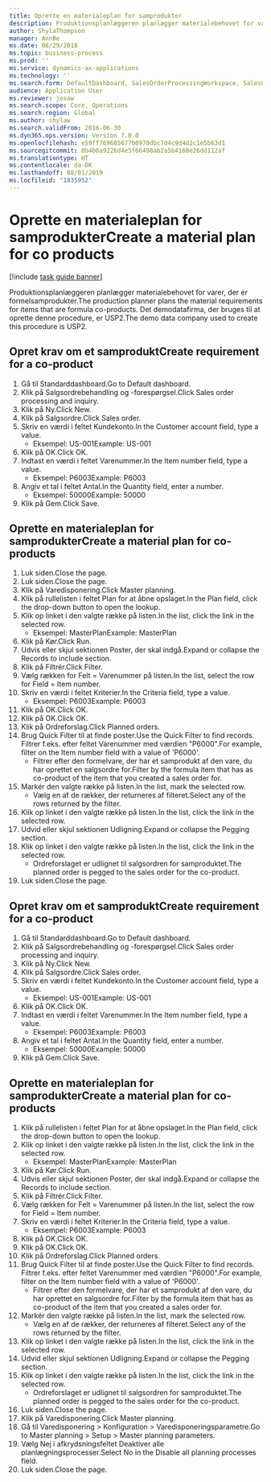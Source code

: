 ```yaml
---
title: Oprette en materialeplan for samprodukter
description: Produktionsplanlæggeren planlægger materialebehovet for varer, der er formelsamprodukter.
author: ShylaThompson
manager: AnnBe
ms.date: 08/29/2018
ms.topic: business-process
ms.prod: ''
ms.service: dynamics-ax-applications
ms.technology: ''
ms.search.form: DefaultDashboard, SalesOrderProcessingWorkspace, SalesCreateOrder, SalesTable, ReqCreatePlanWorkspace, ReqTransPlanCard, SysQueryForm, ReqTransPo
audience: Application User
ms.reviewer: josaw
ms.search.scope: Core, Operations
ms.search.region: Global
ms.author: shylaw
ms.search.validFrom: 2016-06-30
ms.dyn365.ops.version: Version 7.0.0
ms.openlocfilehash: e59ff769685677b0970dbc7d4c9d4d2c1e5b63d1
ms.sourcegitcommit: 8b4b6a9226d4e5f66498ab2a5b4160e26dd112af
ms.translationtype: HT
ms.contentlocale: da-DK
ms.lasthandoff: 08/01/2019
ms.locfileid: "1835952"
---
```

# <a name="create-a-material-plan-for-co-products"></a><span data-ttu-id="de35e-103">Oprette en materialeplan for samprodukter</span><span class="sxs-lookup"><span data-stu-id="de35e-103">Create a material plan for co products</span></span>

[!include [task guide banner](../../includes/task-guide-banner.md)]

<span data-ttu-id="de35e-104">Produktionsplanlæggeren planlægger materialebehovet for varer, der er formelsamprodukter.</span><span class="sxs-lookup"><span data-stu-id="de35e-104">The production planner plans the material requirements for items that are formula co-products.</span></span> <span data-ttu-id="de35e-105">Det demodatafirma, der bruges til at oprette denne procedure, er USP2.</span><span class="sxs-lookup"><span data-stu-id="de35e-105">The demo data company used to create this procedure is USP2.</span></span>


## <a name="create-requirement-for-a-co-product"></a><span data-ttu-id="de35e-106">Opret krav om et samprodukt</span><span class="sxs-lookup"><span data-stu-id="de35e-106">Create requirement for a co-product</span></span>
1. <span data-ttu-id="de35e-107">Gå til Standarddashboard.</span><span class="sxs-lookup"><span data-stu-id="de35e-107">Go to Default dashboard.</span></span>
2. <span data-ttu-id="de35e-108">Klik på Salgsordrebehandling og -forespørgsel.</span><span class="sxs-lookup"><span data-stu-id="de35e-108">Click Sales order processing and inquiry.</span></span>
3. <span data-ttu-id="de35e-109">Klik på Ny.</span><span class="sxs-lookup"><span data-stu-id="de35e-109">Click New.</span></span>
4. <span data-ttu-id="de35e-110">Klik på Salgsordre.</span><span class="sxs-lookup"><span data-stu-id="de35e-110">Click Sales order.</span></span>
5. <span data-ttu-id="de35e-111">Skriv en værdi i feltet Kundekonto.</span><span class="sxs-lookup"><span data-stu-id="de35e-111">In the Customer account field, type a value.</span></span>
    * <span data-ttu-id="de35e-112">Eksempel: US-001</span><span class="sxs-lookup"><span data-stu-id="de35e-112">Example: US-001</span></span>  
6. <span data-ttu-id="de35e-113">Klik på OK.</span><span class="sxs-lookup"><span data-stu-id="de35e-113">Click OK.</span></span>
7. <span data-ttu-id="de35e-114">Indtast en værdi i feltet Varenummer.</span><span class="sxs-lookup"><span data-stu-id="de35e-114">In the Item number field, type a value.</span></span>
    * <span data-ttu-id="de35e-115">Eksempel: P6003</span><span class="sxs-lookup"><span data-stu-id="de35e-115">Example: P6003</span></span>  
8. <span data-ttu-id="de35e-116">Angiv et tal i feltet Antal.</span><span class="sxs-lookup"><span data-stu-id="de35e-116">In the Quantity field, enter a number.</span></span>
    * <span data-ttu-id="de35e-117">Eksempel: 50000</span><span class="sxs-lookup"><span data-stu-id="de35e-117">Example: 50000</span></span>  
9. <span data-ttu-id="de35e-118">Klik på Gem.</span><span class="sxs-lookup"><span data-stu-id="de35e-118">Click Save.</span></span>

## <a name="create-a-material-plan-for-co-products"></a><span data-ttu-id="de35e-119">Oprette en materialeplan for samprodukter</span><span class="sxs-lookup"><span data-stu-id="de35e-119">Create a material plan for co-products</span></span>
1. <span data-ttu-id="de35e-120">Luk siden.</span><span class="sxs-lookup"><span data-stu-id="de35e-120">Close the page.</span></span>
2. <span data-ttu-id="de35e-121">Luk siden.</span><span class="sxs-lookup"><span data-stu-id="de35e-121">Close the page.</span></span>
3. <span data-ttu-id="de35e-122">Klik på Varedisponering.</span><span class="sxs-lookup"><span data-stu-id="de35e-122">Click Master planning.</span></span>
4. <span data-ttu-id="de35e-123">Klik på rullelisten i feltet Plan for at åbne opslaget.</span><span class="sxs-lookup"><span data-stu-id="de35e-123">In the Plan field, click the drop-down button to open the lookup.</span></span>
5. <span data-ttu-id="de35e-124">Klik op linket i den valgte række på listen.</span><span class="sxs-lookup"><span data-stu-id="de35e-124">In the list, click the link in the selected row.</span></span>
    * <span data-ttu-id="de35e-125">Eksempel: MasterPlan</span><span class="sxs-lookup"><span data-stu-id="de35e-125">Example: MasterPlan</span></span>  
6. <span data-ttu-id="de35e-126">Klik på Kør.</span><span class="sxs-lookup"><span data-stu-id="de35e-126">Click Run.</span></span>
7. <span data-ttu-id="de35e-127">Udvis eller skjul sektionen Poster, der skal indgå.</span><span class="sxs-lookup"><span data-stu-id="de35e-127">Expand or collapse the Records to include section.</span></span>
8. <span data-ttu-id="de35e-128">Klik på Filtrér.</span><span class="sxs-lookup"><span data-stu-id="de35e-128">Click Filter.</span></span>
9. <span data-ttu-id="de35e-129">Vælg rækken for Felt = Varenummer på listen.</span><span class="sxs-lookup"><span data-stu-id="de35e-129">In the list, select the row for Field = Item number.</span></span>
10. <span data-ttu-id="de35e-130">Skriv en værdi i feltet Kriterier.</span><span class="sxs-lookup"><span data-stu-id="de35e-130">In the Criteria field, type a value.</span></span>
    * <span data-ttu-id="de35e-131">Eksempel: P6003</span><span class="sxs-lookup"><span data-stu-id="de35e-131">Example: P6003</span></span>  
11. <span data-ttu-id="de35e-132">Klik på OK.</span><span class="sxs-lookup"><span data-stu-id="de35e-132">Click OK.</span></span>
12. <span data-ttu-id="de35e-133">Klik på OK.</span><span class="sxs-lookup"><span data-stu-id="de35e-133">Click OK.</span></span>
13. <span data-ttu-id="de35e-134">Klik på Ordreforslag.</span><span class="sxs-lookup"><span data-stu-id="de35e-134">Click Planned orders.</span></span>
14. <span data-ttu-id="de35e-135">Brug Quick Filter til at finde poster.</span><span class="sxs-lookup"><span data-stu-id="de35e-135">Use the Quick Filter to find records.</span></span> <span data-ttu-id="de35e-136">Filtrer f.eks. efter feltet Varenummer med værdien "P6000".</span><span class="sxs-lookup"><span data-stu-id="de35e-136">For example, filter on the Item number field with a value of 'P6000'.</span></span>
    * <span data-ttu-id="de35e-137">Filtrer efter den formelvare, der har et samprodukt af den vare, du har oprettet en salgsordre for.</span><span class="sxs-lookup"><span data-stu-id="de35e-137">Filter by the formula item that has as co-product of the item that you created a sales order for.</span></span>  
15. <span data-ttu-id="de35e-138">Markér den valgte række på listen.</span><span class="sxs-lookup"><span data-stu-id="de35e-138">In the list, mark the selected row.</span></span>
    * <span data-ttu-id="de35e-139">Vælg en af de rækker, der returneres af filteret.</span><span class="sxs-lookup"><span data-stu-id="de35e-139">Select any of the rows returned by the filter.</span></span>  
16. <span data-ttu-id="de35e-140">Klik op linket i den valgte række på listen.</span><span class="sxs-lookup"><span data-stu-id="de35e-140">In the list, click the link in the selected row.</span></span>
17. <span data-ttu-id="de35e-141">Udvid eller skjul sektionen Udligning.</span><span class="sxs-lookup"><span data-stu-id="de35e-141">Expand or collapse the Pegging section.</span></span>
18. <span data-ttu-id="de35e-142">Klik op linket i den valgte række på listen.</span><span class="sxs-lookup"><span data-stu-id="de35e-142">In the list, click the link in the selected row.</span></span>
    * <span data-ttu-id="de35e-143">Ordreforslaget er udlignet til salgsordren for samproduktet.</span><span class="sxs-lookup"><span data-stu-id="de35e-143">The planned order is pegged to the sales order for the co-product.</span></span>  
19. <span data-ttu-id="de35e-144">Luk siden.</span><span class="sxs-lookup"><span data-stu-id="de35e-144">Close the page.</span></span>

## <a name="create-requirement-for-a-co-product"></a><span data-ttu-id="de35e-145">Opret krav om et samprodukt</span><span class="sxs-lookup"><span data-stu-id="de35e-145">Create requirement for a co-product</span></span>
1. <span data-ttu-id="de35e-146">Gå til Standarddashboard.</span><span class="sxs-lookup"><span data-stu-id="de35e-146">Go to Default dashboard.</span></span>
2. <span data-ttu-id="de35e-147">Klik på Salgsordrebehandling og -forespørgsel.</span><span class="sxs-lookup"><span data-stu-id="de35e-147">Click Sales order processing and inquiry.</span></span>
3. <span data-ttu-id="de35e-148">Klik på Ny.</span><span class="sxs-lookup"><span data-stu-id="de35e-148">Click New.</span></span>
4. <span data-ttu-id="de35e-149">Klik på Salgsordre.</span><span class="sxs-lookup"><span data-stu-id="de35e-149">Click Sales order.</span></span>
5. <span data-ttu-id="de35e-150">Skriv en værdi i feltet Kundekonto.</span><span class="sxs-lookup"><span data-stu-id="de35e-150">In the Customer account field, type a value.</span></span>
    * <span data-ttu-id="de35e-151">Eksempel: US-001</span><span class="sxs-lookup"><span data-stu-id="de35e-151">Example: US-001</span></span>  
6. <span data-ttu-id="de35e-152">Klik på OK.</span><span class="sxs-lookup"><span data-stu-id="de35e-152">Click OK.</span></span>
7. <span data-ttu-id="de35e-153">Indtast en værdi i feltet Varenummer.</span><span class="sxs-lookup"><span data-stu-id="de35e-153">In the Item number field, type a value.</span></span>
    * <span data-ttu-id="de35e-154">Eksempel: P6003</span><span class="sxs-lookup"><span data-stu-id="de35e-154">Example: P6003</span></span>  
8. <span data-ttu-id="de35e-155">Angiv et tal i feltet Antal.</span><span class="sxs-lookup"><span data-stu-id="de35e-155">In the Quantity field, enter a number.</span></span>
    * <span data-ttu-id="de35e-156">Eksempel: 50000</span><span class="sxs-lookup"><span data-stu-id="de35e-156">Example: 50000</span></span>  
9. <span data-ttu-id="de35e-157">Klik på Gem.</span><span class="sxs-lookup"><span data-stu-id="de35e-157">Click Save.</span></span>

## <a name="create-a-material-plan-for-co-products"></a><span data-ttu-id="de35e-158">Oprette en materialeplan for samprodukter</span><span class="sxs-lookup"><span data-stu-id="de35e-158">Create a material plan for co-products</span></span>
1. <span data-ttu-id="de35e-159">Klik på rullelisten i feltet Plan for at åbne opslaget.</span><span class="sxs-lookup"><span data-stu-id="de35e-159">In the Plan field, click the drop-down button to open the lookup.</span></span>
2. <span data-ttu-id="de35e-160">Klik op linket i den valgte række på listen.</span><span class="sxs-lookup"><span data-stu-id="de35e-160">In the list, click the link in the selected row.</span></span>
    * <span data-ttu-id="de35e-161">Eksempel: MasterPlan</span><span class="sxs-lookup"><span data-stu-id="de35e-161">Example: MasterPlan</span></span>  
3. <span data-ttu-id="de35e-162">Klik på Kør.</span><span class="sxs-lookup"><span data-stu-id="de35e-162">Click Run.</span></span>
4. <span data-ttu-id="de35e-163">Udvis eller skjul sektionen Poster, der skal indgå.</span><span class="sxs-lookup"><span data-stu-id="de35e-163">Expand or collapse the Records to include section.</span></span>
5. <span data-ttu-id="de35e-164">Klik på Filtrér.</span><span class="sxs-lookup"><span data-stu-id="de35e-164">Click Filter.</span></span>
6. <span data-ttu-id="de35e-165">Vælg rækken for Felt = Varenummer på listen.</span><span class="sxs-lookup"><span data-stu-id="de35e-165">In the list, select the row for Field = Item number.</span></span>
7. <span data-ttu-id="de35e-166">Skriv en værdi i feltet Kriterier.</span><span class="sxs-lookup"><span data-stu-id="de35e-166">In the Criteria field, type a value.</span></span>
    * <span data-ttu-id="de35e-167">Eksempel: P6003</span><span class="sxs-lookup"><span data-stu-id="de35e-167">Example: P6003</span></span>  
8. <span data-ttu-id="de35e-168">Klik på OK.</span><span class="sxs-lookup"><span data-stu-id="de35e-168">Click OK.</span></span>
9. <span data-ttu-id="de35e-169">Klik på OK.</span><span class="sxs-lookup"><span data-stu-id="de35e-169">Click OK.</span></span>
10. <span data-ttu-id="de35e-170">Klik på Ordreforslag.</span><span class="sxs-lookup"><span data-stu-id="de35e-170">Click Planned orders.</span></span>
11. <span data-ttu-id="de35e-171">Brug Quick Filter til at finde poster.</span><span class="sxs-lookup"><span data-stu-id="de35e-171">Use the Quick Filter to find records.</span></span> <span data-ttu-id="de35e-172">Filtrer f.eks. efter feltet Varenummer med værdien "P6000".</span><span class="sxs-lookup"><span data-stu-id="de35e-172">For example, filter on the Item number field with a value of 'P6000'.</span></span>
    * <span data-ttu-id="de35e-173">Filtrer efter den formelvare, der har et samprodukt af den vare, du har oprettet en salgsordre for.</span><span class="sxs-lookup"><span data-stu-id="de35e-173">Filter by the formula item that has as co-product of the item that you created a sales order for.</span></span>  
12. <span data-ttu-id="de35e-174">Markér den valgte række på listen.</span><span class="sxs-lookup"><span data-stu-id="de35e-174">In the list, mark the selected row.</span></span>
    * <span data-ttu-id="de35e-175">Vælg en af de rækker, der returneres af filteret.</span><span class="sxs-lookup"><span data-stu-id="de35e-175">Select any of the rows returned by the filter.</span></span>  
13. <span data-ttu-id="de35e-176">Klik op linket i den valgte række på listen.</span><span class="sxs-lookup"><span data-stu-id="de35e-176">In the list, click the link in the selected row.</span></span>
14. <span data-ttu-id="de35e-177">Udvid eller skjul sektionen Udligning.</span><span class="sxs-lookup"><span data-stu-id="de35e-177">Expand or collapse the Pegging section.</span></span>
15. <span data-ttu-id="de35e-178">Klik op linket i den valgte række på listen.</span><span class="sxs-lookup"><span data-stu-id="de35e-178">In the list, click the link in the selected row.</span></span>
    * <span data-ttu-id="de35e-179">Ordreforslaget er udlignet til salgsordren for samproduktet.</span><span class="sxs-lookup"><span data-stu-id="de35e-179">The planned order is pegged to the sales order for the co-product.</span></span>  
16. <span data-ttu-id="de35e-180">Luk siden.</span><span class="sxs-lookup"><span data-stu-id="de35e-180">Close the page.</span></span>
17. <span data-ttu-id="de35e-181">Klik på Varedisponering.</span><span class="sxs-lookup"><span data-stu-id="de35e-181">Click Master planning.</span></span>
18. <span data-ttu-id="de35e-182">Gå til Varedisponering > Konfiguration > Varedisponeringsparametre.</span><span class="sxs-lookup"><span data-stu-id="de35e-182">Go to Master planning > Setup > Master planning parameters.</span></span>
19. <span data-ttu-id="de35e-183">Vælg Nej i afkrydsningsfeltet Deaktiver alle planlægningsprocesser.</span><span class="sxs-lookup"><span data-stu-id="de35e-183">Select No in the Disable all planning processes field.</span></span>
20. <span data-ttu-id="de35e-184">Luk siden.</span><span class="sxs-lookup"><span data-stu-id="de35e-184">Close the page.</span></span>


